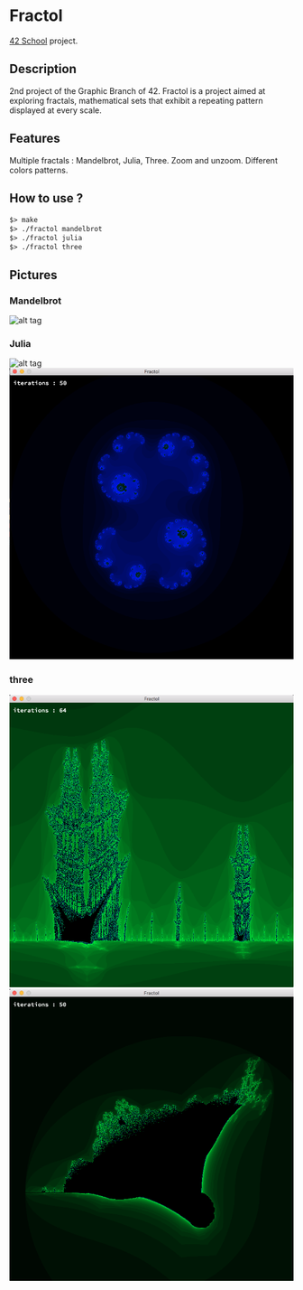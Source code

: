 # Fractol
[42 School](https://www.42.fr/) project.

## Description

2nd project of the Graphic Branch of 42.
Fractol is a project aimed at exploring fractals, mathematical sets that exhibit a repeating pattern displayed at every scale. 

## Features

Multiple fractals : Mandelbrot, Julia, Three.
Zoom and unzoom.
Different colors patterns.

## How to use ?

```
$> make
$> ./fractol mandelbrot
$> ./fractol julia
$> ./fractol three
```

## Pictures
### Mandelbrot

![alt tag](https://github.com/aallali/Fractol/blob/main/ScreenShots/Screen%20Shot%202020-01-21%20at%204.12.03%20AM.png?raw=true)

### Julia
![alt tag](https://github.com/aallali/Fractol/blob/main/ScreenShots/Screen%20Shot%202020-01-20%20at%207.08.27%20PM.png?raw=true)
![alt tag](https://raw.githubusercontent.com/GlThibault/pics/master/fractol_julia2.png)

### three
![alt tag](https://raw.githubusercontent.com/GlThibault/pics/master/fractol_burningship.png)
![alt tag](https://raw.githubusercontent.com/GlThibault/pics/master/fractol_burningship2.png)
